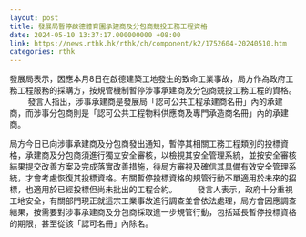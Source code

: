 ```yaml
---
layout: post
title: 發展局暫停啟德體育園承建商及分包商競投工務工程資格
date: 2024-05-10 13:37:17.000000000 +08:00
link: https://news.rthk.hk/rthk/ch/component/k2/1752604-20240510.htm
categories: rthk
---
```


發展局表示，因應本月8日在啟德建築工地發生的致命工業事故，局方作為政府工務工程服務的採購方，按規管機制暫停涉事承建商及分包商競投工務工程的資格。
　　 
發言人指出，涉事承建商是發展局「認可公共工程承建商名冊」內的承建商，而涉事分包商則是「認可公共工程物料供應商及專門承造商名冊」內的承建商。

局方今日已向涉事承建商及分包商發出通知，暫停其相關工務工程類別的投標資格，承建商及分包商須進行獨立安全審核，以檢視其安全管理系統，並按安全審核結果提交改善方案及完成落實改善措施，待局方審視及確信其具備有效安全管理系統，才會考慮恢復其投標資格。有關暫停投標資格的規管行動不單適用於未來的招標，也適用於已經投標但尚未批出的工程合約。
　　 
發言人表示，政府十分重視工地安全，有關部門現正就這宗工業事故進行調查並會依法處理，局方會因應調查結果，按需要對涉事承建商及分包商採取進一步規管行動，包括延長暫停投標資格的期限，甚至從該「認可名冊」內除名。
